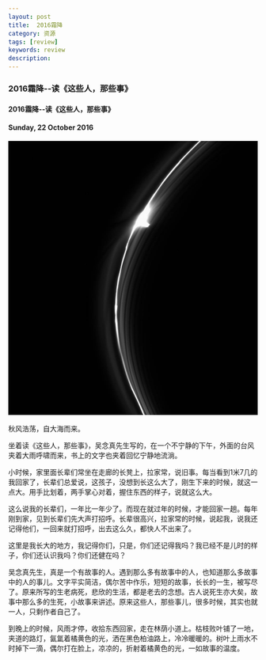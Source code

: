 ```yaml
---
layout: post
title:  2016霜降
category: 资源
tags: [review]
keywords: review
description:
---
```


### 2016霜降--读《这些人，那些事》

#### 2016霜降--读《这些人，那些事》

#### Sunday, 22 October 2016

![cassini](/../../assets/img/resource/2016/cassini_19.jpg)

秋风浩荡，自大海而来。

坐着读《这些人，那些事》，吴念真先生写的，在一个不宁静的下午，外面的台风夹着大雨呼啸而来，书上的文字也夹着回忆宁静地流淌。

小时候，家里面长辈们常坐在走廊的长凳上，拉家常，说旧事。每当看到1米7几的我回家了，长辈们总爱说，这孩子，没想到长这么大了，刚生下来的时候，就这一点大。用手比划着，两手掌心对着，握住东西的样子，说就这么大。

这么说我的长辈们，一年比一年少了。而现在就过年的时候，才能回家一趟。每年刚到家，见到长辈们先大声打招呼。长辈很高兴，拉家常的时候，说起我，说我还记得他们，一回来就打招呼，出去这么久，都快人不出来了。

这里是我长大的地方，我记得你们，只是，你们还记得我吗？我已经不是儿时的样子，你们还认识我吗？你们还健在吗？

吴念真先生，真是一个有故事的人。遇到那么多有故事中的人，也知道那么多故事中的人的事儿。文字平实简洁，偶尔苦中作乐，短短的故事，长长的一生，被写尽了。原来所写的生老病死，悲欣的生活，都是老去的念想。古人说死生亦大矣，故事中那么多的生死，小故事来讲述。原来这些人，那些事儿，很多时候，其实也就一人，只剩作者自己了。

到晚上的时候，风雨才停，收拾东西回家，走在林荫小道上。枯枝败叶铺了一地，夹道的路灯，氤氲着橘黄色的光，洒在黑色柏油路上，冷冷暖暖的。树叶上雨水不时掉下一滴，偶尔打在脸上，凉凉的，折射着橘黄色的光，一如故事的温度。




